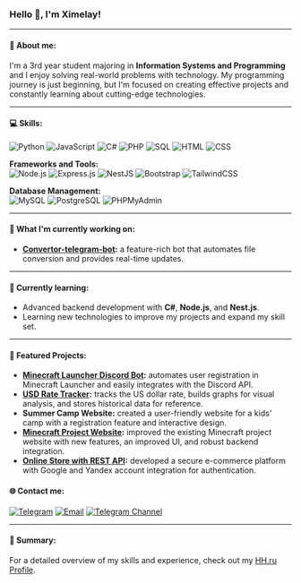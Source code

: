 ### Hello 👋, I'm Ximelay!  
---

#### 🚀 About me:
I'm a 3rd year student majoring in **Information Systems and Programming** and I enjoy solving real-world problems with technology. My programming journey is just beginning, but I'm focused on creating effective projects and constantly learning about cutting-edge technologies.

---

#### 💻 Skills:
![Python](https://img.shields.io/badge/Python-3776AB?style=for-the-badge&logo=python&logoColor=white)
![JavaScript](https://img.shields.io/badge/JavaScript-F7DF1E?style=for-the-badge&logo=javascript&logoColor=black)
![C#](https://img.shields.io/badge/C%23-239120?style=for-the-badge&logo=csharp&logoColor=white)
![PHP](https://img.shields.io/badge/PHP-777BB4?style=for-the-badge&logo=php&logoColor=white)
![SQL](https://img.shields.io/badge/SQL-4479A1?style=for-the-badge&logo=mysql&logoColor=white)
![HTML](https://img.shields.io/badge/HTML5-E34F26?style=for-the-badge&logo=html5&logoColor=white)
![CSS](https://img.shields.io/badge/CSS3-1572B6?style=for-the-badge&logo=css3&logoColor=white)

**Frameworks and Tools:**  
![Node.js](https://img.shields.io/badge/Node.js-339933?style=for-the-badge&logo=nodedotjs&logoColor=white)
![Express.js](https://img.shields.io/badge/Express.js-000000?style=for-the-badge&logo=express&logoColor=white)
![NestJS](https://img.shields.io/badge/NestJS-E0234E?style=for-the-badge&logo=nestjs&logoColor=white)
![Bootstrap](https://img.shields.io/badge/Bootstrap-563D7C?style=for-the-badge&logo=bootstrap&logoColor=white)
![TailwindCSS](https://img.shields.io/badge/TailwindCSS-38B2AC?style=for-the-badge&logo=tailwind-css&logoColor=white)

**Database Management:**  
![MySQL](https://img.shields.io/badge/MySQL-4479A1?style=for-the-badge&logo=mysql&logoColor=white)
![PostgreSQL](https://img.shields.io/badge/PostgreSQL-4169E1?style=for-the-badge&logo=postgresql&logoColor=white)
![PHPMyAdmin](https://img.shields.io/badge/PHPMyAdmin-6C78AF?style=for-the-badge&logo=phpmyadmin&logoColor=white)

---

#### 🎯 What I'm currently working on:
- **[Convertor-telegram-bot](https://github.com/Ximelay/Convertor-telegram-bot):** a feature-rich bot that automates file conversion and provides real-time updates.

---

#### 🌱 Currently learning:
- Advanced backend development with **C#**, **Node.js**, and **Nest.js**.
- Learning new technologies to improve my projects and expand my skill set.

---

#### 🌟 Featured Projects:
- **[Minecraft Launcher Discord Bot](https://github.com/Ximelay/DsBot_v2):** automates user registration in Minecraft Launcher and easily integrates with the Discord API.
- **[USD Rate Tracker](https://github.com/Ximelay/Dollar-exchange):** tracks the US dollar rate, builds graphs for visual analysis, and stores historical data for reference.
- **Summer Camp Website:** created a user-friendly website for a kids' camp with a registration feature and interactive design.
- **[Minecraft Project Website](https://github.com/Krastti/TestLauncher):** improved the existing Minecraft project website with new features, an improved UI, and robust backend integration.
- **[Online Store with REST API](https://github.com/Ximelay/Wander-Wonder-Shop):** developed a secure e-commerce platform with Google and Yandex account integration for authentication.


#### 🌐 Contact me:
[![Telegram](https://img.shields.io/badge/Telegram-%40Ximelay_y-blue?logo=telegram)](https://t.me/Ximelay_y)
[![Email](https://img.shields.io/badge/Email-iliaimax64%40gmail.com-red?logo=gmail&logoColor=white)](mailto:iliaimax64@gmail.com)
[![Telegram Channel](https://img.shields.io/badge/Telegram%20Channel-Niwe_Code-blue?logo=telegram)](https://t.me/Niwe_Code)

---

#### 📄 Summary:
For a detailed overview of my skills and experience, check out my [HH.ru Profile](https://irkutsk.hh.ru/resume/1934878aff0d25ee4d0039ed1f7a306e375269).
